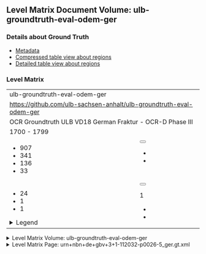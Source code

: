 <script type="text/javascript" charset="utf8" src="lang.js"> </script>
<link rel="stylesheet" href="table_hide.css"/>
<link rel="stylesheet" href="levelparser.css"/>
<div>
   <h2>Level Matrix Document Volume: ulb-groundtruth-eval-odem-ger</h2>
   <h3>Details about Ground Truth</h3>
   <ul>
      <li>
         <a href="metadata">Metadata</a>
      </li>
      <li>
         <a href="table">Compressed table view about regions</a>
      </li>
      <li>
         <a href="overview">Detailed table view about regions</a>
      </li>
   </ul>
</div>
<div>
   <h3>Level Matrix</h3>
   <table class="volumelevel">
      <tr>
         <td class="vname" colspan="2">ulb-groundtruth-eval-odem-ger</td>
      </tr>
      <tr>
         <td class="url" colspan="2">
            <a href="https://github.com/ulb-sachsen-anhalt/ulb-groundtruth-eval-odem-ger">https://github.com/ulb-sachsen-anhalt/ulb-groundtruth-eval-odem-ger</a>
         </td>
      </tr>
      <tr>
         <td class="description" colspan="2">OCR Groundtruth ULB VD18 German Fraktur - OCR-D Phase III </td>
      </tr>
      <tr>
         <td class="time" colspan="2">1700 - 1799</td>
      </tr>
      <tr>
         <td class="char">
            <ul>
               <li class="sumchar">907</li>
               <li class="ssl1">341</li>
               <li class="ssl2">136</li>
               <li class="ssl3">33</li>
            </ul>
         </td>
         <td class="leveldesc">
            <button type="button"
                    class="bilanguage"
                    onclick="changeLanguage()"
                    data-en="Deutsch"
                    data-de="English"> </button>
            <p class="bilanguage"
               data-de="Die Transkription des Korpus entspricht dem Level 1."
               data-en="The Transcription of volume corresponds to level 1."/>
            <ul>
               <li>
                  <a href="https://ocr-d.de/en/gt-guidelines/trans/trGrundsaetze.html">
                     <span class="bilanguage"
                           data-de="Allgemeines zu den Transkriptionslevel"
                           data-en="General explanation of the ground truth levels"/>
                  </a>
               </li>
               <li>
                  <a href="https://ocr-d.de/en/gt-guidelines/trans/tr_level_1_4.html">
                     <span class="bilanguage"
                           data-de="Transkribieren im Level 1."
                           data-en="How to Transcribe in Level 1."/>
                  </a>
                  <br/>
                  <br/>
               </li>
            </ul>
         </td>
      </tr>
      <tr>
         <td>
            <ul class="grid-l">
               <li class="key15">24</li>
               <li class="key16">1</li>
               <li class="key1">1</li>
            </ul>
            <details>
               <summary class="infolegend">Legend</summary>
               <dl class="grid">
                  <dt>TextLine</dt>
                  <dd>TextLine</dd>
                  <dt>Page</dt>
                  <dd>Page</dd>
                  <dt>TxtRegion</dt>
                  <dd>
                     <a href="https://ocr-d.de/en/gt-guidelines/trans/lytextregion.html"
                        target="_blank">TextRegion</a>
                  </dd>
               </dl>
            </details>
         </td>
         <td class="leveldesc">
            <button type="button"
                    class="bilanguage"
                    onclick="changeLanguage()"
                    data-en="Deutsch"
                    data-de="English"> </button>
            <p class="bilanguage"
               data-de="Layout-Transkription entspricht dem Level 1."
               data-en="Layout transcription corresponds to level 1."/>
            <span class="level">1</span>
            <ul>
               <li>
                  <a href="https://ocr-d.de/en/gt-guidelines/trans/structur_gt.html">
                     <span class="bilanguage"
                           data-de="Allgemeines zum Structure Ground Truth"
                           data-en="General explanation of the Structure Ground Truth"/>
                  </a>
               </li>
               <li>
                  <a href="https://ocr-d.de/en/gt-guidelines/trans/ly_level_1_5.html">
                     <span class="bilanguage"
                           data-de="Wie wird im Level 1 das Layout transkribiert."
                           data-en="How to transcribe the layout in Level 1."/>
                  </a>
               </li>
            </ul>
         </td>
      </tr>
   </table>
   <details>
      <summary class="volume">Level Matrix Volume: ulb-groundtruth-eval-odem-ger</summary>
      <table class="volumelevel">
         <tr title="LATIN SMALL LIGATURE FF">
            <td class="l1" char="ff">2</td>
            <td class="l2" char="ff">2</td>
            <td class="l3" char="ﬀ">0</td>
         </tr>
         <tr title="LATIN SMALL LIGATURE FI">
            <td class="l1" char="fi">2</td>
            <td class="l2" char="fi">2</td>
            <td class="l3" char="ﬁ">0</td>
         </tr>
         <tr title="LATIN SMALL LIGATURE FL">
            <td class="l1" char="fl">2</td>
            <td class="l2" char="fl">2</td>
            <td class="l3" char="ﬂ">0</td>
         </tr>
         <tr title="LATIN SMALL LIGATURE LONG S T">
            <td class="l1" char="st">0</td>
            <td class="l2" char="ſt">9</td>
            <td class="l3" char="ﬅ">0</td>
         </tr>
         <tr title="GERMAN PENNY SIGN">
            <td class="l1" char="Pf">1</td>
            <td class="l2" char="₰">0</td>
            <td class="l3" char="₰">0</td>
         </tr>
         <tr title="LEFT DOUBLE QUOTATION MARK">
            <td class="l1" char="&#34;">0</td>
            <td class="l2" char="“">1</td>
            <td class="l3" char="“">1</td>
         </tr>
         <tr title="DOUBLE LOW-9 QUOTATION MARK">
            <td class="l1" char="&#34;">0</td>
            <td class="l2" char="„">1</td>
            <td class="l3" char="„">1</td>
         </tr>
         <tr title="GREEK SMALL LETTER THETA">
            <td class="l1" char="th">1</td>
            <td class="l2" char="θ">0</td>
            <td class="l3" char="θ">0</td>
         </tr>
         <tr title="LATIN SMALL LETTER I WITH CIRCUMFLEX">
            <td class="l1" char="ei">16</td>
            <td class="l2" char="î">0</td>
            <td class="l3" char="î">0</td>
         </tr>
         <tr title="LATIN SMALL LETTER N WITH TILDE">
            <td class="l1" char="nn">2</td>
            <td class="l2" char="ñ">0</td>
            <td class="l3" char="ñ">0</td>
         </tr>
         <tr title="LATIN SMALL LETTER U WITH CIRCUMFLEX">
            <td class="l1" char="au">7</td>
            <td class="l2" char="û">0</td>
            <td class="l3" char="û">0</td>
         </tr>
         <tr title="LATIN SMALL LETTER THORN">
            <td class="l1" char="th">1</td>
            <td class="l2" char="þ">0</td>
            <td class="l3" char="þ">0</td>
         </tr>
         <tr title="LATIN CAPITAL LETTER ENG">
            <td class="l1" char="ng">7</td>
            <td class="l2" char="Ŋ">0</td>
            <td class="l3" char="Ŋ">0</td>
         </tr>
         <tr title="LATIN SMALL LETTER LONG S">
            <td class="l1" char="s">0</td>
            <td class="l2" char="ſ">26</td>
            <td class="l3" char="ſ">26</td>
         </tr>
         <tr title="LATIN SMALL LIGATURE AL">
            <td class="l1" char="al">4</td>
            <td class="l2" char="al">4</td>
            <td class="l3" char="">0</td>
         </tr>
         <tr title="LATIN SMALL LIGATURE AN">
            <td class="l1" char="an">5</td>
            <td class="l2" char="an">5</td>
            <td class="l3" char="">0</td>
         </tr>
         <tr title="LATIN SMALL LIGATURE A SMALL CAPITAL N">
            <td class="l1" char="an">5</td>
            <td class="l2" char="aɴ">0</td>
            <td class="l3" char="">0</td>
         </tr>
         <tr title="LATIN SMALL LIGATURE AR">
            <td class="l1" char="ar">2</td>
            <td class="l2" char="ar">2</td>
            <td class="l3" char="">0</td>
         </tr>
         <tr title="LATIN SMALL LIGATURE CK">
            <td class="l1" char="ck">4</td>
            <td class="l2" char="ck">4</td>
            <td class="l3" char="">0</td>
         </tr>
         <tr title="LATIN SMALL LIGATURE CH">
            <td class="l1" char="ch">21</td>
            <td class="l2" char="ch">21</td>
            <td class="l3" char="">0</td>
         </tr>
         <tr title="LATIN SMALL LIGATURE FT">
            <td class="l1" char="ft">1</td>
            <td class="l2" char="ft">1</td>
            <td class="l3" char="">0</td>
         </tr>
         <tr title="LATIN SMALL LIGATURE GR">
            <td class="l1" char="gr">1</td>
            <td class="l2" char="gr">1</td>
            <td class="l3" char="">0</td>
         </tr>
         <tr title="LATIN SMALL LIGATURE LL">
            <td class="l1" char="ll">4</td>
            <td class="l2" char="ll">4</td>
            <td class="l3" char="">0</td>
         </tr>
         <tr title="LATIN SMALL LIGATURE O R ROTUNDA">
            <td class="l1" char="or">2</td>
            <td class="l2" char="oꝛ">0</td>
            <td class="l3" char="">0</td>
         </tr>
         <tr title="LATIN SMALL LIGATURE OC">
            <td class="l1" char="oc">2</td>
            <td class="l2" char="oc">2</td>
            <td class="l3" char="">0</td>
         </tr>
         <tr title="LATIN SMALL LIGATURE PP">
            <td class="l1" char="pp">1</td>
            <td class="l2" char="pp">1</td>
            <td class="l3" char="">0</td>
         </tr>
         <tr title="LATIN SMALL LIGATURE LONG S DESCENDING T">
            <td class="l1" char="st">0</td>
            <td class="l2" char="ſt">9</td>
            <td class="l3" char="">0</td>
         </tr>
         <tr title="LATIN SMALL LIGATURE LONG S I">
            <td class="l1" char="si">0</td>
            <td class="l2" char="ſi">2</td>
            <td class="l3" char="">0</td>
         </tr>
         <tr title="LATIN SMALL LIGATURE LONG S P">
            <td class="l1" char="sp">0</td>
            <td class="l2" char="ſp">2</td>
            <td class="l3" char="">0</td>
         </tr>
         <tr title="LATIN SMALL LIGATURE LONG S CH">
            <td class="l1" char="sch">0</td>
            <td class="l2" char="ſch">9</td>
            <td class="l3" char="">0</td>
         </tr>
         <tr title="LATIN SMALL LIGATURE TR">
            <td class="l1" char="tr">2</td>
            <td class="l2" char="tr">2</td>
            <td class="l3" char="">0</td>
         </tr>
         <tr title="LATIN SMALL LIGATURE TT">
            <td class="l1" char="tt">2</td>
            <td class="l2" char="tt">2</td>
            <td class="l3" char="">0</td>
         </tr>
         <tr title="LATIN SMALL LIGATURE TZ">
            <td class="l1" char="tz">1</td>
            <td class="l2" char="tz">1</td>
            <td class="l3" char="">0</td>
         </tr>
         <tr title="LATIN SMALL LIGATURE UE">
            <td class="l1" char="ue">3</td>
            <td class="l2" char="ue">3</td>
            <td class="l3" char="">0</td>
         </tr>
         <tr title="LATIN SMALL LETTER E WITH OGONEK AND MACRON">
            <td class="l1" char="en">27</td>
            <td class="l2" char="ę̄">0</td>
            <td class="l3" char="">0</td>
         </tr>
         <tr title="LATIN CAPITAL LETTER J WITH HIGH MACRON (ABOVE CHARACTER)">
            <td class="l1" char="Jn">1</td>
            <td class="l2" char="J̄">0</td>
            <td class="l3" char="">0</td>
         </tr>
         <tr title="LATIN SMALL LETTER L WITH HIGH MACRON (ABOVE CHARACTER)">
            <td class="l1" char="ln">2</td>
            <td class="l2" char="l̄">0</td>
            <td class="l3" char="">0</td>
         </tr>
         <tr title="LATIN SMALL LETTER M WITH MEDIUM-HIGH MACRON (ABOVE CHARACTER)">
            <td class="l1" char="mm">4</td>
            <td class="l2" char="m̄">0</td>
            <td class="l3" char="">0</td>
         </tr>
         <tr title="LATIN SMALL LETTER N WITH MEDIUM-HIGH MACRON (ABOVE CHARACTER)">
            <td class="l1" char="nn">2</td>
            <td class="l2" char="n̄">0</td>
            <td class="l3" char="">0</td>
         </tr>
         <tr title="LATIN SMALL LETTER THORN WITH ACUTE">
            <td class="l1" char="th">1</td>
            <td class="l2" char="þ́">0</td>
            <td class="l3" char="">0</td>
         </tr>
         <tr title="LATIN SMALL LETTER THORN WITH DOT BELOW">
            <td class="l1" char="th">1</td>
            <td class="l2" char="þ̣">0</td>
            <td class="l3" char="">0</td>
         </tr>
         <tr title="LATIN SMALL LETTER EU WITH CIRCUMFLEX">
            <td class="l1" char="eu">4</td>
            <td class="l2" char="eu᷍">0</td>
            <td class="l3" char="">0</td>
         </tr>
         <tr title="LATIN SMALL LETTER A WITH LATIN SMALL LETTER E ABOVE">
            <td class="l1" char="ä">0</td>
            <td class="l2" char="aͤ">4</td>
            <td class="l3" char="">0</td>
         </tr>
         <tr title="LATIN SMALL LETTER E WITH LATIN SMALL LETTER I ABOVE">
            <td class="l1" char="ei">16</td>
            <td class="l2" char="eͥ">0</td>
            <td class="l3" char="">0</td>
         </tr>
         <tr title="LATIN SMALL LETTER I WITH LATIN SMALL LETTER E ABOVE">
            <td class="l1" char="ie">13</td>
            <td class="l2" char="iͤ">0</td>
            <td class="l3" char="">0</td>
         </tr>
         <tr title="LATIN SMALL LETTER J WITH LATIN SMALL LETTER E ABOVE">
            <td class="l1" char="je">1</td>
            <td class="l2" char="jͤ">0</td>
            <td class="l3" char="">0</td>
         </tr>
         <tr title="LATIN SMALL LETTER M WITH LATIN SMALL LETTER E ABOVE">
            <td class="l1" char="me">12</td>
            <td class="l2" char="mͤ">0</td>
            <td class="l3" char="">0</td>
         </tr>
         <tr title="LATIN SMALL LETTER U WITH LATIN SMALL LETTER E ABOVE">
            <td class="l1" char="ü">0</td>
            <td class="l2" char="uͤ">7</td>
            <td class="l3" char="">0</td>
         </tr>
         <tr title="LATIN CAPITAL LETTER W WITH LATIN SMALL LETTER E ABOVE">
            <td class="l1" char="We">1</td>
            <td class="l2" char="Wͤ">0</td>
            <td class="l3" char="">0</td>
         </tr>
         <tr title="LATIN SMALL LETTER W WITH LATIN SMALL LETTER E ABOVE">
            <td class="l1" char="we">1</td>
            <td class="l2" char="wͤ">0</td>
            <td class="l3" char="">0</td>
         </tr>
         <tr title="LATIN SMALL LETTER W WITH LATIN SMALL LETTER O ABOVE">
            <td class="l1" char="wo">1</td>
            <td class="l2" char="wͦ">0</td>
            <td class="l3" char="">0</td>
         </tr>
         <tr title="LATIN SMALL LETTER W WITH LATIN SMALL LETTER A ABOVE">
            <td class="l1" char="wa">4</td>
            <td class="l2" char="wͣ">0</td>
            <td class="l3" char="">0</td>
         </tr>
         <tr title="LATIN SMALL LETTER W WITH LATIN SMALL LETTER U ABOVE">
            <td class="l1" char="wu">1</td>
            <td class="l2" char="wͧ">0</td>
            <td class="l3" char="">0</td>
         </tr>
         <tr title="LATIN SMALL LETTER E WITH DIAERESIS AND MACRON">
            <td class="l1" char="en">27</td>
            <td class="l2" char="ë̄">0</td>
            <td class="l3" char="">0</td>
         </tr>
         <tr title="LATIN SMALL LETTER A WITH MACRON AND BREVE">
            <td class="l1" char="an">5</td>
            <td class="l2" char="ā̆">0</td>
            <td class="l3" char="">0</td>
         </tr>
         <tr title="LATIN SMALL LETTER E WITH MACRON AND BREVE">
            <td class="l1" char="en">27</td>
            <td class="l2" char="ē̆">0</td>
            <td class="l3" char="">0</td>
         </tr>
         <tr title="LATIN CAPITAL LETTER I WITH MACRON AND BREVE">
            <td class="l1" char="In">1</td>
            <td class="l2" char="Ī̆">0</td>
            <td class="l3" char="">0</td>
         </tr>
         <tr title="LATIN SMALL LETTER I WITH MACRON AND BREVE">
            <td class="l1" char="in">14</td>
            <td class="l2" char="ī̆">0</td>
            <td class="l3" char="">0</td>
         </tr>
         <tr title="LATIN SMALL LETTER O WITH MACRON AND BREVE">
            <td class="l1" char="on">4</td>
            <td class="l2" char="ō̆">0</td>
            <td class="l3" char="">0</td>
         </tr>
         <tr title="LATIN CAPITAL LETTER U WITH MACRON AND BREVE">
            <td class="l1" char="Un">1</td>
            <td class="l2" char="Ū̆">0</td>
            <td class="l3" char="">0</td>
         </tr>
         <tr title="LATIN SMALL LETTER U WITH MACRON AND BREVE">
            <td class="l1" char="un">17</td>
            <td class="l2" char="ū̆">0</td>
            <td class="l3" char="">0</td>
         </tr>
         <tr title="LATIN SMALL LETTER A WITH MACRON AND ACUTE">
            <td class="l1" char="an">5</td>
            <td class="l2" char="ā́">0</td>
            <td class="l3" char="">0</td>
         </tr>
         <tr title="LATIN CAPITAL LETTER I WITH MACRON AND ACUTE">
            <td class="l1" char="In">1</td>
            <td class="l2" char="Ī́">0</td>
            <td class="l3" char="">0</td>
         </tr>
         <tr title="LATIN SMALL LETTER I WITH MACRON AND ACUTE">
            <td class="l1" char="in">14</td>
            <td class="l2" char="ī́">0</td>
            <td class="l3" char="">0</td>
         </tr>
         <tr title="LATIN CAPITAL LETTER U WITH MACRON AND ACUTE">
            <td class="l1" char="Un">1</td>
            <td class="l2" char="Ū́">0</td>
            <td class="l3" char="">0</td>
         </tr>
         <tr title="LATIN SMALL LETTER U WITH MACRON AND ACUTE">
            <td class="l1" char="un">17</td>
            <td class="l2" char="ū́">0</td>
            <td class="l3" char="">0</td>
         </tr>
         <tr title="COMBINING LATIN SMALL LIGATURE AN">
            <td class="l1" char="an">5</td>
            <td class="l2" char="an">5</td>
            <td class="l3" char="">0</td>
         </tr>
         <tr title="COMBINING LATIN SMALL LIGATURE AR">
            <td class="l1" char="ar">2</td>
            <td class="l2" char="ar">2</td>
            <td class="l3" char="">0</td>
         </tr>
         <tr title="COMBINING LATIN SMALL LIGATURE A SMALL CAPITAL N">
            <td class="l1" char="an">5</td>
            <td class="l2" char="aɴ">0</td>
            <td class="l3" char="">0</td>
         </tr>
         <tr title="RUNIC LETTER ETH">
            <td class="l1" char="th">1</td>
            <td class="l2" char="ᚧ">0</td>
            <td class="l3" char="ᚧ">0</td>
         </tr>
         <tr title="RUNIC LETTER THURISAZ THURS THORN">
            <td class="l1" char="th">1</td>
            <td class="l2" char="ᚦ">0</td>
            <td class="l3" char="ᚦ">0</td>
         </tr>
         <tr title="DOUBLE OBLIQUE HYPHEN">
            <td class="l1" char="-">0</td>
            <td class="l2" char="-">0</td>
            <td class="l3" char="⸗">5</td>
         </tr>
      </table>
   </details>
   <details>
      <summary>Level Matrix Page: urn+nbn+de+gbv+3+1-112032-p0026-5_ger.gt.xml</summary>
      <table class="pagelevel">
         <tr>
            <td class="dname" colspan="2">urn+nbn+de+gbv+3+1-112032-p0026-5_ger.gt.xml</td>
         </tr>
         <tr>
            <td class="char">
               <ul class="suml">
                  <li class="sumchar">907</li>
                  <li class="sl1">341</li>
                  <li class="sl2">136</li>
                  <li class="sl3">33</li>
               </ul>
            </td>
            <td class="leveldesc" colspan="3">
               <button type="button"
                       class="bilanguage"
                       onclick="changeLanguage()"
                       data-en="Deutsch"
                       data-de="English"> </button>
               <p class="bilanguage"
                  data-de="Transkription entspricht dem Level 1"
                  data-en="Transcription corresponds to level 1"/>
               <span class="level">1</span>
               <ul>
                  <li>
                     <a href="https://ocr-d.de/en/gt-guidelines/trans/trGrundsaetze.html">
                        <span class="bilanguage"
                              data-de="Allgemeines zu den Transkriptionslevel"
                              data-en="General explanation of the ground truth levels"/>
                     </a>
                  </li>
                  <li>
                     <a href="https://ocr-d.de/en/gt-guidelines/trans/tr_level_1_4.html">
                        <span class="bilanguage"
                              data-de="Wie wird im Level 1 transkribiert."
                              data-en="How to transcribe in Level 1."/>
                     </a>
                  </li>
               </ul>
            </td>
         </tr>
         <tr title="LATIN SMALL LIGATURE FF">
            <td class="l1" char="ff">2</td>
            <td class="l2" char="ff">2</td>
            <td class="l3" char="ﬀ">0</td>
         </tr>
         <tr title="LATIN SMALL LIGATURE FI">
            <td class="l1" char="fi">2</td>
            <td class="l2" char="fi">2</td>
            <td class="l3" char="ﬁ">0</td>
         </tr>
         <tr title="LATIN SMALL LIGATURE FL">
            <td class="l1" char="fl">2</td>
            <td class="l2" char="fl">2</td>
            <td class="l3" char="ﬂ">0</td>
         </tr>
         <tr title="LATIN SMALL LIGATURE LONG S T">
            <td class="l1" char="st">0</td>
            <td class="l2" char="ſt">9</td>
            <td class="l3" char="ﬅ">0</td>
         </tr>
         <tr title="GERMAN PENNY SIGN">
            <td class="l1" char="Pf">1</td>
            <td class="l2" char="₰">0</td>
            <td class="l3" char="₰">0</td>
         </tr>
         <tr title="LEFT DOUBLE QUOTATION MARK">
            <td class="l1" char="&#34;">0</td>
            <td class="l2" char="“">1</td>
            <td class="l3" char="“">1</td>
         </tr>
         <tr title="DOUBLE LOW-9 QUOTATION MARK">
            <td class="l1" char="&#34;">0</td>
            <td class="l2" char="„">1</td>
            <td class="l3" char="„">1</td>
         </tr>
         <tr title="GREEK SMALL LETTER THETA">
            <td class="l1" char="th">1</td>
            <td class="l2" char="θ">0</td>
            <td class="l3" char="θ">0</td>
         </tr>
         <tr title="LATIN SMALL LETTER I WITH CIRCUMFLEX">
            <td class="l1" char="ei">16</td>
            <td class="l2" char="î">0</td>
            <td class="l3" char="î">0</td>
         </tr>
         <tr title="LATIN SMALL LETTER N WITH TILDE">
            <td class="l1" char="nn">2</td>
            <td class="l2" char="ñ">0</td>
            <td class="l3" char="ñ">0</td>
         </tr>
         <tr title="LATIN SMALL LETTER U WITH CIRCUMFLEX">
            <td class="l1" char="au">7</td>
            <td class="l2" char="û">0</td>
            <td class="l3" char="û">0</td>
         </tr>
         <tr title="LATIN SMALL LETTER THORN">
            <td class="l1" char="th">1</td>
            <td class="l2" char="þ">0</td>
            <td class="l3" char="þ">0</td>
         </tr>
         <tr title="LATIN CAPITAL LETTER ENG">
            <td class="l1" char="ng">7</td>
            <td class="l2" char="Ŋ">0</td>
            <td class="l3" char="Ŋ">0</td>
         </tr>
         <tr title="LATIN SMALL LETTER LONG S">
            <td class="l1" char="s">0</td>
            <td class="l2" char="ſ">26</td>
            <td class="l3" char="ſ">26</td>
         </tr>
         <tr title="LATIN SMALL LIGATURE AL">
            <td class="l1" char="al">4</td>
            <td class="l2" char="al">4</td>
            <td class="l3" char="">0</td>
         </tr>
         <tr title="LATIN SMALL LIGATURE AN">
            <td class="l1" char="an">5</td>
            <td class="l2" char="an">5</td>
            <td class="l3" char="">0</td>
         </tr>
         <tr title="LATIN SMALL LIGATURE A SMALL CAPITAL N">
            <td class="l1" char="an">5</td>
            <td class="l2" char="aɴ">0</td>
            <td class="l3" char="">0</td>
         </tr>
         <tr title="LATIN SMALL LIGATURE AR">
            <td class="l1" char="ar">2</td>
            <td class="l2" char="ar">2</td>
            <td class="l3" char="">0</td>
         </tr>
         <tr title="LATIN SMALL LIGATURE CK">
            <td class="l1" char="ck">4</td>
            <td class="l2" char="ck">4</td>
            <td class="l3" char="">0</td>
         </tr>
         <tr title="LATIN SMALL LIGATURE CH">
            <td class="l1" char="ch">21</td>
            <td class="l2" char="ch">21</td>
            <td class="l3" char="">0</td>
         </tr>
         <tr title="LATIN SMALL LIGATURE FT">
            <td class="l1" char="ft">1</td>
            <td class="l2" char="ft">1</td>
            <td class="l3" char="">0</td>
         </tr>
         <tr title="LATIN SMALL LIGATURE GR">
            <td class="l1" char="gr">1</td>
            <td class="l2" char="gr">1</td>
            <td class="l3" char="">0</td>
         </tr>
         <tr title="LATIN SMALL LIGATURE LL">
            <td class="l1" char="ll">4</td>
            <td class="l2" char="ll">4</td>
            <td class="l3" char="">0</td>
         </tr>
         <tr title="LATIN SMALL LIGATURE O R ROTUNDA">
            <td class="l1" char="or">2</td>
            <td class="l2" char="oꝛ">0</td>
            <td class="l3" char="">0</td>
         </tr>
         <tr title="LATIN SMALL LIGATURE OC">
            <td class="l1" char="oc">2</td>
            <td class="l2" char="oc">2</td>
            <td class="l3" char="">0</td>
         </tr>
         <tr title="LATIN SMALL LIGATURE PP">
            <td class="l1" char="pp">1</td>
            <td class="l2" char="pp">1</td>
            <td class="l3" char="">0</td>
         </tr>
         <tr title="LATIN SMALL LIGATURE LONG S DESCENDING T">
            <td class="l1" char="st">0</td>
            <td class="l2" char="ſt">9</td>
            <td class="l3" char="">0</td>
         </tr>
         <tr title="LATIN SMALL LIGATURE LONG S I">
            <td class="l1" char="si">0</td>
            <td class="l2" char="ſi">2</td>
            <td class="l3" char="">0</td>
         </tr>
         <tr title="LATIN SMALL LIGATURE LONG S P">
            <td class="l1" char="sp">0</td>
            <td class="l2" char="ſp">2</td>
            <td class="l3" char="">0</td>
         </tr>
         <tr title="LATIN SMALL LIGATURE LONG S CH">
            <td class="l1" char="sch">0</td>
            <td class="l2" char="ſch">9</td>
            <td class="l3" char="">0</td>
         </tr>
         <tr title="LATIN SMALL LIGATURE TR">
            <td class="l1" char="tr">2</td>
            <td class="l2" char="tr">2</td>
            <td class="l3" char="">0</td>
         </tr>
         <tr title="LATIN SMALL LIGATURE TT">
            <td class="l1" char="tt">2</td>
            <td class="l2" char="tt">2</td>
            <td class="l3" char="">0</td>
         </tr>
         <tr title="LATIN SMALL LIGATURE TZ">
            <td class="l1" char="tz">1</td>
            <td class="l2" char="tz">1</td>
            <td class="l3" char="">0</td>
         </tr>
         <tr title="LATIN SMALL LIGATURE UE">
            <td class="l1" char="ue">3</td>
            <td class="l2" char="ue">3</td>
            <td class="l3" char="">0</td>
         </tr>
         <tr title="LATIN SMALL LETTER E WITH OGONEK AND MACRON">
            <td class="l1" char="en">27</td>
            <td class="l2" char="ę̄">0</td>
            <td class="l3" char="">0</td>
         </tr>
         <tr title="LATIN CAPITAL LETTER J WITH HIGH MACRON (ABOVE CHARACTER)">
            <td class="l1" char="Jn">1</td>
            <td class="l2" char="J̄">0</td>
            <td class="l3" char="">0</td>
         </tr>
         <tr title="LATIN SMALL LETTER L WITH HIGH MACRON (ABOVE CHARACTER)">
            <td class="l1" char="ln">2</td>
            <td class="l2" char="l̄">0</td>
            <td class="l3" char="">0</td>
         </tr>
         <tr title="LATIN SMALL LETTER M WITH MEDIUM-HIGH MACRON (ABOVE CHARACTER)">
            <td class="l1" char="mm">4</td>
            <td class="l2" char="m̄">0</td>
            <td class="l3" char="">0</td>
         </tr>
         <tr title="LATIN SMALL LETTER N WITH MEDIUM-HIGH MACRON (ABOVE CHARACTER)">
            <td class="l1" char="nn">2</td>
            <td class="l2" char="n̄">0</td>
            <td class="l3" char="">0</td>
         </tr>
         <tr title="LATIN SMALL LETTER THORN WITH ACUTE">
            <td class="l1" char="th">1</td>
            <td class="l2" char="þ́">0</td>
            <td class="l3" char="">0</td>
         </tr>
         <tr title="LATIN SMALL LETTER THORN WITH DOT BELOW">
            <td class="l1" char="th">1</td>
            <td class="l2" char="þ̣">0</td>
            <td class="l3" char="">0</td>
         </tr>
         <tr title="LATIN SMALL LETTER EU WITH CIRCUMFLEX">
            <td class="l1" char="eu">4</td>
            <td class="l2" char="eu᷍">0</td>
            <td class="l3" char="">0</td>
         </tr>
         <tr title="LATIN SMALL LETTER A WITH LATIN SMALL LETTER E ABOVE">
            <td class="l1" char="ä">0</td>
            <td class="l2" char="aͤ">4</td>
            <td class="l3" char="">0</td>
         </tr>
         <tr title="LATIN SMALL LETTER E WITH LATIN SMALL LETTER I ABOVE">
            <td class="l1" char="ei">16</td>
            <td class="l2" char="eͥ">0</td>
            <td class="l3" char="">0</td>
         </tr>
         <tr title="LATIN SMALL LETTER I WITH LATIN SMALL LETTER E ABOVE">
            <td class="l1" char="ie">13</td>
            <td class="l2" char="iͤ">0</td>
            <td class="l3" char="">0</td>
         </tr>
         <tr title="LATIN SMALL LETTER J WITH LATIN SMALL LETTER E ABOVE">
            <td class="l1" char="je">1</td>
            <td class="l2" char="jͤ">0</td>
            <td class="l3" char="">0</td>
         </tr>
         <tr title="LATIN SMALL LETTER M WITH LATIN SMALL LETTER E ABOVE">
            <td class="l1" char="me">12</td>
            <td class="l2" char="mͤ">0</td>
            <td class="l3" char="">0</td>
         </tr>
         <tr title="LATIN SMALL LETTER U WITH LATIN SMALL LETTER E ABOVE">
            <td class="l1" char="ü">0</td>
            <td class="l2" char="uͤ">7</td>
            <td class="l3" char="">0</td>
         </tr>
         <tr title="LATIN CAPITAL LETTER W WITH LATIN SMALL LETTER E ABOVE">
            <td class="l1" char="We">1</td>
            <td class="l2" char="Wͤ">0</td>
            <td class="l3" char="">0</td>
         </tr>
         <tr title="LATIN SMALL LETTER W WITH LATIN SMALL LETTER E ABOVE">
            <td class="l1" char="we">1</td>
            <td class="l2" char="wͤ">0</td>
            <td class="l3" char="">0</td>
         </tr>
         <tr title="LATIN SMALL LETTER W WITH LATIN SMALL LETTER O ABOVE">
            <td class="l1" char="wo">1</td>
            <td class="l2" char="wͦ">0</td>
            <td class="l3" char="">0</td>
         </tr>
         <tr title="LATIN SMALL LETTER W WITH LATIN SMALL LETTER A ABOVE">
            <td class="l1" char="wa">4</td>
            <td class="l2" char="wͣ">0</td>
            <td class="l3" char="">0</td>
         </tr>
         <tr title="LATIN SMALL LETTER W WITH LATIN SMALL LETTER U ABOVE">
            <td class="l1" char="wu">1</td>
            <td class="l2" char="wͧ">0</td>
            <td class="l3" char="">0</td>
         </tr>
         <tr title="LATIN SMALL LETTER E WITH DIAERESIS AND MACRON">
            <td class="l1" char="en">27</td>
            <td class="l2" char="ë̄">0</td>
            <td class="l3" char="">0</td>
         </tr>
         <tr title="LATIN SMALL LETTER A WITH MACRON AND BREVE">
            <td class="l1" char="an">5</td>
            <td class="l2" char="ā̆">0</td>
            <td class="l3" char="">0</td>
         </tr>
         <tr title="LATIN SMALL LETTER E WITH MACRON AND BREVE">
            <td class="l1" char="en">27</td>
            <td class="l2" char="ē̆">0</td>
            <td class="l3" char="">0</td>
         </tr>
         <tr title="LATIN CAPITAL LETTER I WITH MACRON AND BREVE">
            <td class="l1" char="In">1</td>
            <td class="l2" char="Ī̆">0</td>
            <td class="l3" char="">0</td>
         </tr>
         <tr title="LATIN SMALL LETTER I WITH MACRON AND BREVE">
            <td class="l1" char="in">14</td>
            <td class="l2" char="ī̆">0</td>
            <td class="l3" char="">0</td>
         </tr>
         <tr title="LATIN SMALL LETTER O WITH MACRON AND BREVE">
            <td class="l1" char="on">4</td>
            <td class="l2" char="ō̆">0</td>
            <td class="l3" char="">0</td>
         </tr>
         <tr title="LATIN CAPITAL LETTER U WITH MACRON AND BREVE">
            <td class="l1" char="Un">1</td>
            <td class="l2" char="Ū̆">0</td>
            <td class="l3" char="">0</td>
         </tr>
         <tr title="LATIN SMALL LETTER U WITH MACRON AND BREVE">
            <td class="l1" char="un">17</td>
            <td class="l2" char="ū̆">0</td>
            <td class="l3" char="">0</td>
         </tr>
         <tr title="LATIN SMALL LETTER A WITH MACRON AND ACUTE">
            <td class="l1" char="an">5</td>
            <td class="l2" char="ā́">0</td>
            <td class="l3" char="">0</td>
         </tr>
         <tr title="LATIN CAPITAL LETTER I WITH MACRON AND ACUTE">
            <td class="l1" char="In">1</td>
            <td class="l2" char="Ī́">0</td>
            <td class="l3" char="">0</td>
         </tr>
         <tr title="LATIN SMALL LETTER I WITH MACRON AND ACUTE">
            <td class="l1" char="in">14</td>
            <td class="l2" char="ī́">0</td>
            <td class="l3" char="">0</td>
         </tr>
         <tr title="LATIN CAPITAL LETTER U WITH MACRON AND ACUTE">
            <td class="l1" char="Un">1</td>
            <td class="l2" char="Ū́">0</td>
            <td class="l3" char="">0</td>
         </tr>
         <tr title="LATIN SMALL LETTER U WITH MACRON AND ACUTE">
            <td class="l1" char="un">17</td>
            <td class="l2" char="ū́">0</td>
            <td class="l3" char="">0</td>
         </tr>
         <tr title="COMBINING LATIN SMALL LIGATURE AN">
            <td class="l1" char="an">5</td>
            <td class="l2" char="an">5</td>
            <td class="l3" char="">0</td>
         </tr>
         <tr title="COMBINING LATIN SMALL LIGATURE AR">
            <td class="l1" char="ar">2</td>
            <td class="l2" char="ar">2</td>
            <td class="l3" char="">0</td>
         </tr>
         <tr title="COMBINING LATIN SMALL LIGATURE A SMALL CAPITAL N">
            <td class="l1" char="an">5</td>
            <td class="l2" char="aɴ">0</td>
            <td class="l3" char="">0</td>
         </tr>
         <tr title="RUNIC LETTER ETH">
            <td class="l1" char="th">1</td>
            <td class="l2" char="ᚧ">0</td>
            <td class="l3" char="ᚧ">0</td>
         </tr>
         <tr title="RUNIC LETTER THURISAZ THURS THORN">
            <td class="l1" char="th">1</td>
            <td class="l2" char="ᚦ">0</td>
            <td class="l3" char="ᚦ">0</td>
         </tr>
         <tr title="DOUBLE OBLIQUE HYPHEN">
            <td class="l1" char="-">0</td>
            <td class="l2" char="-">0</td>
            <td class="l3" char="⸗">5</td>
         </tr>
      </table>
   </details>
</div>

